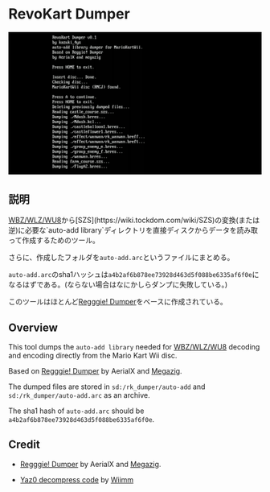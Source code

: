 # RevoKart Dumper

![revokart_dumper_snapshot](revokart_dumper_snapshot.png) 

## 説明

[WBZ/WLZ/WU8](https://wiki.tockdom.com/wiki/WBZ_%26_WLZ_(File_Formats))から[SZS](https://wiki.tockdom.com/wiki/SZS)の変換(または逆)に必要な`auto-add library`ディレクトリを直接ディスクからデータを読み取って作成するためのツール。

さらに、作成したフォルダを`auto-add.arc`というファイルにまとめる。

`auto-add.arc`のsha1ハッシュは`a4b2af6b878ee73928d463d5f088be6335af6f0e`になるはずである。(ならない場合はなにかしらダンプに失敗している。)

このツールはほとんど[Regggie! Dumper](https://github.com/Megazig/ReggieDumper)をベースに作成されている。

## Overview

This tool dumps the `auto-add library` needed for [WBZ/WLZ/WU8](https://wiki.tockdom.com/wiki/WBZ_%26_WLZ_(File_Formats)) decoding and encoding directly from the Mario Kart Wii disc. 

Based on [Regggie! Dumper](https://github.com/Megazig/ReggieDumper) by AerialX and [Megazig](https://github.com/Megazig/). 

The dumped files are stored in `sd:/rk_dumper/auto-add` and `sd:/rk_dumper/auto-add.arc` as an archive.

The sha1 hash of `auto-add.arc` should be `a4b2af6b878ee73928d463d5f088be6335af6f0e`.

## Credit

* [Regggie! Dumper](https://github.com/Megazig/ReggieDumper) by AerialX and [Megazig](https://github.com/Megazig/).

* [Yaz0 decompress code](https://wiki.tockdom.com/wiki/YAZ0_(File_Format)#Decompression) by [Wiimm](https://wiki.tockdom.com/wiki/Wiimm)